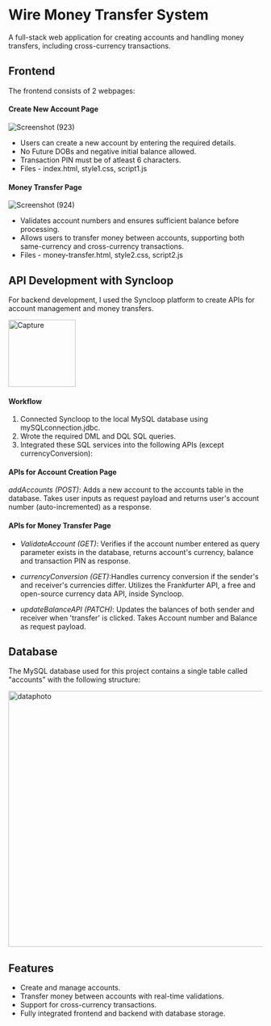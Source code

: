 
# Wire Money Transfer System

A full-stack web application for creating accounts and handling money transfers, including cross-currency transactions.

## Frontend
The frontend consists of 2 webpages:

#### Create New Account Page

![Screenshot (923)](https://github.com/user-attachments/assets/35ede743-63c5-42f3-bf4c-addce5d84b73)
- Users can create a new account by entering the required details.
- No Future DOBs and negative initial balance allowed.
- Transaction PIN must be of atleast 6 characters.
- Files - index.html, style1.css, script1.js

#### Money Transfer Page

![Screenshot (924)](https://github.com/user-attachments/assets/a97850bc-29c1-4c36-b52e-7663141da744)
- Validates account numbers and ensures sufficient balance before processing.
- Allows users to transfer money between accounts, supporting both same-currency and cross-currency transactions.
- Files - money-transfer.html, style2.css, script2.js

## API Development with Syncloop
For backend development, I used the Syncloop platform to create APIs for account management and money transfers.

<img width="133" alt="Capture" src="https://github.com/user-attachments/assets/24964e0c-82bb-4dbe-94f2-2dab98a023bb" />

#### Workflow
1. Connected Syncloop to the local MySQL database using mySQLconnection.jdbc.
2. Wrote the required DML and DQL SQL queries.
3. Integrated these SQL services into the following APIs (except currencyConversion):

#### APIs for Account Creation Page
*addAccounts (POST)*: Adds a new account to the accounts table in the database. Takes user inputs as request payload and returns user's account number (auto-incremented) as a response.

#### APIs for Money Transfer Page
- *ValidateAccount (GET)*: Verifies if the account number entered as query parameter exists in the database, returns account's currency, balance and transaction PIN as response. 

- *currencyConversion (GET)*:Handles currency conversion if the sender's and receiver's currencies differ. Utilizes the Frankfurter API, a free and open-source currency data API, inside Syncloop.

- *updateBalanceAPI (PATCH)*: Updates the balances of both sender and receiver when 'transfer' is clicked. Takes Account number and Balance as request payload.

## Database
The MySQL database used for this project contains a single table called "accounts" with the following structure:

<img width="507" alt="dataphoto" src="https://github.com/user-attachments/assets/ba6efb32-60e7-4fc9-8dcb-e536b9caa185" />

## Features
- Create and manage accounts.
- Transfer money between accounts with real-time validations.
- Support for cross-currency transactions.
- Fully integrated frontend and backend with database storage.
